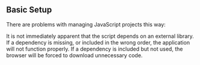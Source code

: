 ## Basic Setup
There are problems with managing JavaScript projects this way:

It is not immediately apparent that the script depends on an external library.
If a dependency is missing, or included in the wrong order, the application will not function properly.
If a dependency is included but not used, the browser will be forced to download unnecessary code.